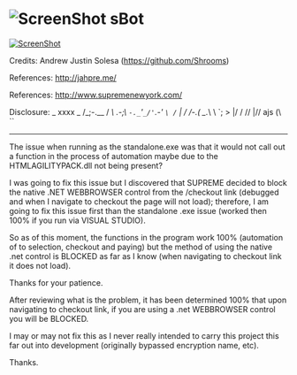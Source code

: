 ![ScreenShot](https://hostr.co/file/970/ceiIRJBaonDT/sboticon.png) sBot
===

[![ScreenShot](https://hostr.co/file/970/ilF6vwgDVrVJ/SBOTTT.png)](https://www.youtube.com/watch?v=tv7Q7u_CF0A)

Credits: Andrew Justin Solesa (https://github.com/Shrooms)

References: http://jahpre.me/

References: http://www.supremenewyork.com/

Disclosure: _ xxxx _ /_;-.__ / _\ _.-;_\ `-._`'`_/'`.-' `\ /` | / /-.( \_._\ \ \`; > |/ / // |// ajs \(\ ``

------------------------------------------------------------------------------------------------------------------------------------------


The issue when running as the standalone.exe was that it would not call out a function in the process of automation maybe due to the HTMLAGILITYPACK.dll not being present?

I was going to fix this issue but I discovered that SUPREME decided to block the native .NET WEBBROWSER control from the /checkout link (debugged and when I navigate to checkout the page will not load); therefore, I am going to fix this issue first than the standalone .exe issue (worked then 100% if you run via VISUAL STUDIO).

So as of this moment, the functions in the program work 100% (automation of to selection, checkout and paying) but the method of using the native .net control is BLOCKED as far as I know (when navigating to checkout link it does not load).

Thanks for your patience.

After reviewing what is the problem, it has been determined 100% that upon navigating to checkout link, if you are using a .net WEBBROWSER control you will be BLOCKED.

I may or may not fix this as I never really intended to carry this project this far out into development (originally bypassed encryption name, etc).

Thanks.
